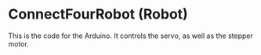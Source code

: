# ConnectFourRobot (Robot)
This is the code for the Arduino. It controls the servo, as well as the stepper motor.